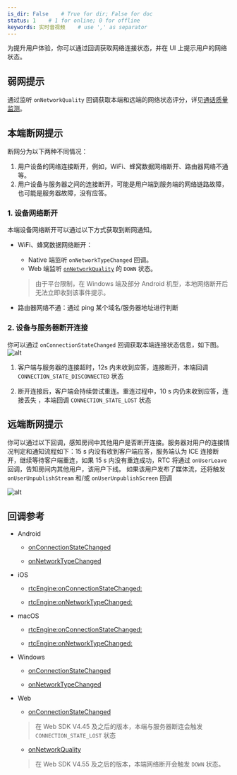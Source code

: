 ```yaml
---
is_dir: False    # True for dir; False for doc
status: 1    # 1 for online; 0 for offline
keywords: 实时音视频    # use ',' as separator
---
```


为提升用户体验，你可以通过回调获取网络连接状态，并在 UI 上提示用户的网络状态。

## 弱网提示

通过监听 `onNetworkQuality` 回调获取本端和远端的网络状态评分，详见[通话质量监测](https://www.volcengine.com/docs/6348/106866)。

## 本端断网提示

断网分为以下两种不同情况：

1. 用户设备的网络连接断开，例如，WiFi、蜂窝数据网络断开、路由器网络不通等。
2. 用户设备与服务器之间的连接断开，可能是用户端到服务端的网络链路故障，也可能是服务器故障，没有应答。
	

### 1. 设备网络断开

本端设备网络断开可以通过以下方式获取到断网通知。

- WiFi、蜂窝数据网络断开：
	- Native 端监听 `onNetworkTypeChanged` 回调。
	- Web 端监听 [`onNetworkQuality`](104479#engineevents-onnetworkquality) 的 `DOWN` 状态。
	> 由于平台限制，在 Windows 端及部分 Android 机型，本地网络断开后无法立即收到该事件提示。

- 路由器网络不通：通过 ping 某个域名/服务器地址进行判断
	

### 2. 设备与服务器断开连接

你可以通过 `onConnectionStateChanged` 回调获取本端连接状态信息，如下图。
![alt](https://portal.volccdn.com/obj/volcfe/cloud-universal-doc/upload_649bf4d4e76b00571d8524097e02cd48.png)

1. 客户端与服务器的连接超时，12s 内未收到应答，连接断开，本端回调 `CONNECTION_STATE_DISCONNECTED` 状态

2. 断开连接后，客户端会持续尝试重连。重连过程中，10 s 内仍未收到应答，连接丢失 ，本端回调 `CONNECTION_STATE_LOST` 状态
	


## 远端断网提示

你可以通过以下回调，感知房间中其他用户是否断开连接。服务器对用户的连接情况判定和通知流程如下：15 s 内没有收到客户端应答，服务端认为 ICE 连接断开，继续等待客户端重连，如果 15 s 内没有重连成功，RTC 将通过 `onUserLeave` 回调，告知房间内其他用户，该用户下线。
如果该用户发布了媒体流，还将触发 `onUserUnpublishStream` 和/或 `onUserUnpublishScreen` 回调


![alt](https://portal.volccdn.com/obj/volcfe/cloud-universal-doc/upload_6686fbcdf3f755178e801140d8a4b496.png)

## 回调参考

- Android
	- [onConnectionStateChanged](70081#onconnectionstatechanged)
		
	- [onNetworkTypeChanged](70081#onnetworktypechanged)
		

- iOS
	- [rtcEngine:onConnectionStateChanged:](70087#ByteRTCVideoDelegate-rtcengine-onconnectionstatechanged)
		
	- [rtcEngine:onNetworkTypeChanged:](70087#ByteRTCVideoDelegate-rtcengine-onnetworktypechanged)
		

- macOS
	- [rtcEngine:onConnectionStateChanged:](70093#ByteRTCVideoDelegate-rtcengine-onconnectionstatechanged) 
		
	- [rtcEngine:onNetworkTypeChanged:](70093#ByteRTCVideoDelegate-rtcengine-onnetworktypechanged)
		

- Windows
	- [onConnectionStateChanged](70096#onconnectionstatechanged)
		
	- [onNetworkTypeChanged](70096#IRTCVideoEventHandler-onnetworktypechanged)

- Web
	- [onConnectionStateChanged](https://www.volcengine.com/docs/6348/104479#onconnectionstatechanged)
	> 在 Web SDK V4.45 及之后的版本，本端与服务器断连会触发 `CONNECTION_STATE_LOST` 状态
	- [onNetworkQuality](104479#engineevents-onnetworkquality)

	> 在 Web SDK V4.55 及之后的版本，本端网络断开会触发 `DOWN` 状态。

